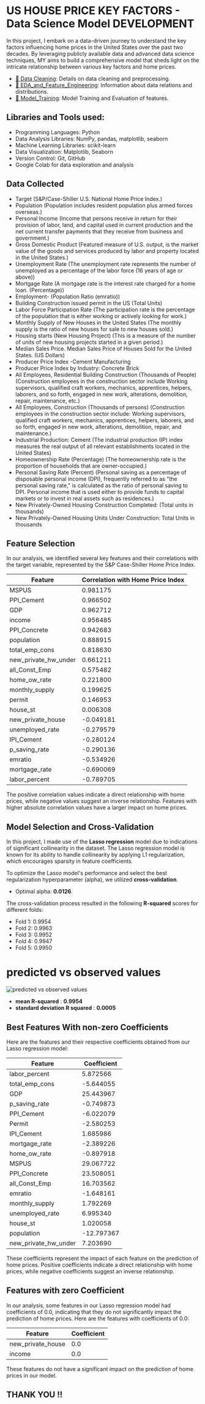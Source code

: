 # US HOUSE PRICE KEY FACTORS - Data Science Model DEVELOPMENT 

In this project, I embark on a data-driven journey to understand the key factors influencing home prices in the United States over the past two decades. By leveraging publicly available data and advanced data science techniques, MY aims to build a comprehensive model that sheds light on the intricate relationship between various key factors and home prices.

- [🔗 Data Cleaning](https://colab.research.google.com/drive/1YoTJzHTePaPhwS-DM2VneieLBCxyJOAR?usp=sharing): Details on data cleaning and preprocessing.
- [🔗 EDA_and_Feature_Engineering](https://colab.research.google.com/drive/1ExOaY0WC44ibqWGv7AvZlxaca0onzswg?usp=sharing): Information about data relations and distributions.
- [🔗 Model_Training](https://colab.research.google.com/drive/1VPxb8e7U6ktcoJhh0qqjrIpFhDkhvroF?usp=sharing): Model Training and Evaluation of features.


## Libraries and Tools used:

- Programming Languages: Python
- Data Analysis Libraries: NumPy, pandas, matplotlib, seaborn
- Machine Learning Libraries: scikit-learn
- Data Visualization: Matplotlib, Seaborn
- Version Control: Git, GitHub
- Google Colab for data exploration and analysis

## Data Collected

- Target (S&P/Case-Shiller U.S. National Home Price Index.)
- Population (Population includes resident population plus armed forces overseas.)
- Personal Income (Income that persons receive in return for their provision of labor, land, and capital used in
current production and the net current transfer payments that they receive from business and government.)
- Gross Domestic Product (Featured measure of U.S. output, is the market value of the goods and services produced by labor and property located in the United States.)
- Unemployment Rate (The unemployment rate represents the number of unemployed as a percentage of the labor force (16 years of age or above))
- Mortgage Rate (A mortgage rate is the interest rate charged for a home loan. (Percentage))
- Employment- (Population Ratio (emratio))
- Building Construction issued permit in the US (Total Units)
- Labor Force Participation Rate (The participation rate is the percentage of the population that is either working or actively looking for work.)
- Monthly Supply of New Houses in the United States (The monthly supply is the ratio of new houses for sale to new houses sold.)
- Housing starts (New Housing Project) (This is a measure of the number of units of new housing projects started in a given period.)
- Median Sales Price. Median Sales Price of Houses Sold for the United States. (US Dollars)
- Producer Price Index -Cement Manufacturing
- Producer Price Index by Industry: Concrete Brick
- All Employees, Residential Building Construction (Thousands of People)
(Construction employees in the construction sector include Working supervisors, qualified craft workers, mechanics,
apprentices, helpers, laborers, and so forth, engaged in new work, alterations, demolition, repair, maintenance, etc.)
- All Employees, Construction (Thousands of persons)
(Construction employees in the construction sector include: Working supervisors, qualified craft workers, mechanics,
apprentices, helpers, laborers, and so forth, engaged in new work, alterations, demolition, repair, and maintenance.)
- Industrial Production: Cement
(The industrial production (IP) index measures the real output of all relevant establishments located in the United States)
- Homeownership Rate (Percentage)
(The homeownership rate is the proportion of households that are owner-occupied.)
- Personal Saving Rate (Percent)
(Personal saving as a percentage of disposable personal income (DPI), frequently referred to as "the personal
saving rate," is calculated as the ratio of personal saving to DPI. Personal income that is used either to provide
funds to capital markets or to invest in real assets such as residences.)
- New Privately-Owned Housing Construction Completed: (Total units in thousands)
- New Privately-Owned Housing Units Under Construction: Total Units in thousands

## Feature Selection

In our analysis, we identified several key features and their correlations with the target variable, represented by the S&P Case-Shiller Home Price Index.

| Feature                | Correlation with Home Price Index |
|------------------------|-----------------------------|
| MSPUS                  | 0.981175                    |
| PPI_Cement             | 0.966502                    |
| GDP                    | 0.962712                    |
| income                 | 0.956485                    |
| PPI_Concrete           | 0.942683                    |
| population             | 0.888915                    |
| total_emp_cons         | 0.818630                    |
| new_private_hw_under   | 0.661211                    |
| all_Const_Emp          | 0.575482                    |
| home_ow_rate           | 0.221800                    |
| monthly_supply         | 0.199625                    |
| permit                 | 0.146953                    |
| house_st               | 0.006308                    |
| new_private_house      | -0.049181                   |
| unemployed_rate        | -0.279579                   |
| IPI_Cement             | -0.280124                   |
| p_saving_rate          | -0.290136                   |
| emratio                | -0.534926                   |
| mortgage_rate          | -0.690069                   |
| labor_percent          | -0.789705                   |

The positive correlation values indicate a direct relationship with home prices, while negative values suggest an inverse relationship. Features with higher absolute correlation values have a larger impact on home prices.

## Model Selection and Cross-Validation

In this project, I made use of the **Lasso regression** model due to indications of significant collinearity in the dataset. The Lasso regression model is known for its ability to handle collinearity by applying L1 regularization, which encourages sparsity in feature coefficients.

To optimize the Lasso model's performance and select the best regularization hyperparameter (alpha), we utilized **cross-validation**.

- Optimal alpha: **0.0126**.

The cross-validation process resulted in the following **R-squared** scores for different folds:
- Fold 1: 0.9954
- Fold 2: 0.9963
- Fold 3: 0.9952
- Fold 4: 0.9947
- Fold 5: 0.9950
  
# predicted vs observed values
![predicted vs  observed values](https://github.com/picoders1/Forecasting-Influencial-Factors-of-US-Housing-Prices-with-Data-Science-/assets/87698874/42d9526c-3a4e-47b2-abee-4526376a5273)


- **mean R-squared** : **0.9954**
- **standard deviation R squared** : **0.0005**

## Best Features With non-zero Coefficients

Here are the features and their respective coefficients obtained from our Lasso regression model:

| Feature                | Coefficient  |
|------------------------|--------------|
| labor_percent          | 5.872566     |
| total_emp_cons         | -5.644055    |
| GDP                    | 25.443967    |
| p_saving_rate          | -0.749873    |
| PPI_Cement             | -6.022079    |
| Permit                 | -2.580253    |
| IPI_Cement             | 1.685986     |
| mortgage_rate          | -2.389226    |
| home_ow_rate           | -0.897918    |
| MSPUS                  | 29.067722    |
| PPI_Concrete           | 23.508051    |
| all_Const_Emp          | 16.703562    |
| emratio                | -1.648161    |
| monthly_supply         | 1.792269     |
| unemployed_rate        | 6.995340     |
| house_st               | 1.020058     |
| population             | -12.797367   |
| new_private_hw_under   | 7.203690     |

These coefficients represent the impact of each feature on the prediction of home prices. Positive coefficients indicate a direct relationship with home prices, while negative coefficients suggest an inverse relationship.

## Features with zero Coefficient

In our analysis, some features in our Lasso regression model had coefficients of 0.0, indicating that they do not significantly impact the prediction of home prices. Here are the features with coefficients of 0.0:

| Feature               | Coefficient  |
|-----------------------|--------------|
| new_private_house     | 0.0          |
| income                | 0.0          |

These features do not have a significant impact on the prediction of home prices in our model.

## THANK YOU !!


